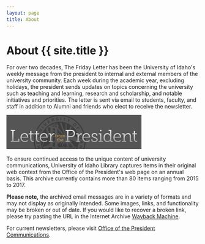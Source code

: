 ```yaml
---
layout: page
title: About
---
```


# About {{ site.title }}

For over two decades, The Friday Letter has been the University of Idaho's weekly message from the president to internal and external members of the university community. 
Each week during the academic year, excluding holidays, the president sends updates on topics concerning the university such as teaching and learning, research and scholarship, and notable initiatives and priorities. 
The letter is sent via email to students, faculty, and staff in addition to Alumni and friends who elect to receive the newsletter.

<img src="images/fridayletter-header.jpg" style="width:70%">

To ensure continued access to the unique content of university communications, University of Idaho Library captures items in their original web context from the Office of the President's web page on an annual basis.
This archive currently contains more than 80 items ranging from 2015 to 2017.

**Please note,** the archived email messages are in a variety of formats and may not display as originally intended. 
Some images, links, and functionality may be broken or out of date.
If you would like to recover a broken link, please try pasting the URL in the Internet Archive [Wayback Machine](https://archive.org/web/).

For current newsletters, please visit [Office of the President Communications](http://www.uidaho.edu/president/communications).
